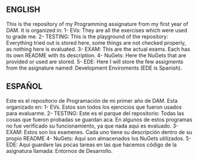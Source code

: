 ## ENGLISH ##

This is the repository of my Programming assignature from my first year of DAM.
It is organized in:
1- EVs: They are all the exercises which were used to grade me.
2- TESTING: This is the playground of the repository: Everything tried out is stored here, some things are not checked properly,  as nothing here is evaluated.
3- EXAM: This are the actual exams. Each has its own README with its description.
4- NuGets: Here the NuGets that are provided or used are stored.
5- EDE: Here I will store the few assigments from the asignature named: Development Enviroments (EDE is Spanish).

## ESPAÑOL ##

Este es el repositorio de Programación de mi primer año de DAM.
Esta organizado en:
1- EVs. Estos son todos los ejercicios que fueron usados para evaluarme.
2- TESTING: Este es el parque del repositorio: Todas las cosas que fueron probadas se guardan aca. 
	En algunos de estos programas no fue verificado su funcionamiento, ya que nada aqui es evaluado.
3- EXAM: Estos son los examenes. Cada uno tiene su descripción dentro de su propio README
4- NuGets: Aqui son almacenados los NuGets utilizados.
5- EDE: Aquí guardare las pocas tareas en las que hacemos código de la asignatura llamada: Entornos de Desarrollo.




